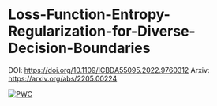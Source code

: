 # Loss-Function-Entropy-Regularization-for-Diverse-Decision-Boundaries
DOI: https://doi.org/10.1109/ICBDA55095.2022.9760312
Arxiv: https://arxiv.org/abs/2205.00224

[![PWC](https://img.shields.io/endpoint.svg?url=https://paperswithcode.com/badge/loss-function-entropy-regularization-for/unsupervised-image-classification-on-cifar-20)](https://paperswithcode.com/sota/unsupervised-image-classification-on-cifar-20?p=loss-function-entropy-regularization-for)
